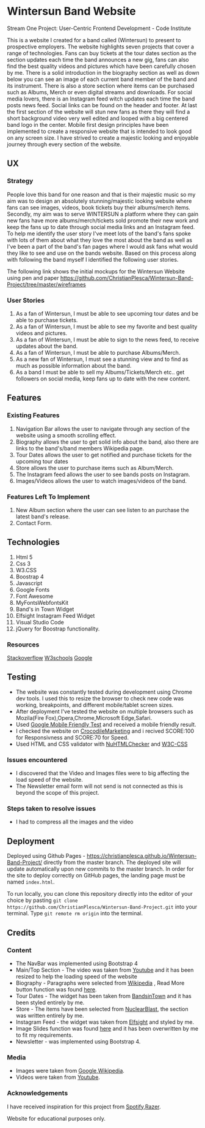 # Wintersun Band Website
Stream One Project: User-Centric Frontend Development - Code Institute

This is a website I created for a band called (Wintersun) to present to prospective employers. The website highlights seven projects that cover a range of technologies. Fans can buy tickets at the tour dates section as the section updates each time the band announces a new gig, fans can also find the best quality videos and pictures which have been carefully chosen by me. There is a solid introduction in the biography section as well as down below you can see an image of each current band member of the band and its instrument. There is also a store section where items can be purchased such as Albums, Merch or even digital streams and downloads. For social media lovers, there is an Instagram feed witch updates each time the band posts news feed. Social links can be found on the header and footer. At last the first section of the website will stun new fans as there they will find a short background video very well edited and looped with a big centered band logo in the center.
Mobile first design principles have been implemented to create a responsive website that is intended to look good on any screen size.
I have strived to create a majestic looking and enjoyable journey through every section of the website.

## UX
### Strategy
People love this band for one reason and that is their majestic music so my aim was to design an absolutely stunning/majestic looking website where fans can see images, videos, book tickets buy their albums/merch items.
Secondly, my aim was to serve WINTERSUN a platform where they can gain new fans have more albums/merch/tickets sold promote their new work and keep the fans up to date through social media links and an Instagram feed.
To help me identify the user story I've meet lots of the band's fans spoke with lots of them about what they love the most about the band as well as I've been a part of the band's fan pages where I would ask fans what would they like to see and use on the bands website.
Based on this process along with following the band myself I identified the following user stories.  

The following link shows the initial mockups for the Wintersun Website using pen and paper https://github.com/ChristianPlesca/Wintersun-Band-Project/tree/master/wireframes 

### User Stories 
1. As a fan of Wintersun, I must be able to see upcoming tour dates and be able to purchase tickets.
2. As a fan of Wintersun, I must be able to see my favorite and best quality videos and pictures.
3. As a fan of Wintersun, I must be able to sign to the news feed, to receive updates about the band. 
4. As a fan of Wintersun, I must be able to purchase Albums/Merch.
5. As a new fan of Wintersun, I must see a stunning view and to find as much as possible information about the band.
6. As a band I must be able to sell my Albums/Tickets/Merch etc.. get followers on social media, keep fans up to date with the new content.

## Features 
### Existing Features 
1. Navigation Bar allows the user to navigate through any section of the website using a smooth scrolling effect.
2. Biography allows the user to get solid info about the band, also there are links to the band's/band members Wikipedia page.
3. Tour Dates allows the user to get notified and purchase tickets for the upcoming tour dates
4. Store allows the user to purchase items such as Album/Merch.
5. The Instagram feed allows the user to see bands posts on Instagram.
6. Images/Videos allows the user to watch images/videos of the band.
### Features Left To Implement
1. New Album section where the user can see listen to an purchase the latest band's release.
2. Contact Form.

## Technologies  
1. Html 5 
2. Css 3 
3. W3.CSS
4. Boostrap 4
5. Javascript
6. Google Fonts
7. Font Awesome 
8. MyFontsWebfontsKit
9. Band's in Town Widget
10. Elfsight Instagram Feed Widget
11. Visual Studio Code
12. jQuery for Boostrap functionality.
### Resources
[Stackoverflow](https://stackoverflow.com/)
[W3schools](https://www.w3schools.com/)
[Google](https://www.google.com/)

## Testing 
* The website was constantly tested during development using Chrome dev tools. I used this to resize the browser to check new code was working, breakpoints, and different mobile/tablet screen sizes.
* After deployment I've tested the website on multiple browsers such as Mozila(Fire Fox),Opera,Chrome,Microsoft Edge,Safari.
* Used [Google Mobile Friendly Test](https://search.google.com/test/mobile-friendly) and received a mobile friendly result.
* I checked the website on [CrocodileMarketing](https://www.crocodilemarketing.com.au/seo-analysing-tool?utm_campaign=Crocodile+Marketing-+21+Feb&utm_medium=ppc&utm_term=%2Btest%20%2Bmy%20%2Bwebsite%20%2Bspeed&utm_source=adwords&hsa_kw=%2Btest%20%2Bmy%20%2Bwebsite%20%2Bspeed&hsa_acc=8502668996&hsa_mt=b&hsa_net=adwords&hsa_src=g&hsa_cam=1713700690&hsa_ver=3&hsa_tgt=kwd-297983576571&hsa_ad=333462994051&hsa_grp=67469633499&gclid=Cj0KCQjw3PLnBRCpARIsAKaUbguATVVYsyKIT7B8awXPgqjIiSu7_wVspYUOxic-xgIQg4P2MDlD9JMaAq9nEALw_wcB) and i recived SCORE:100 for Responsivness and SCORE:70 for Speed.
* Used HTML and CSS validator with [NuHTMLChecker](https://validator.w3.org/nu/#textarea) and [W3C-CSS](https://jigsaw.w3.org/css-validator/validator)
### Issues encountered
* I discovered that the Video and Images files were to big affecting the load speed of the website.
* The Newsletter email form will not send is not connected as this is beyond the scope of this project.
### Steps taken to resolve issues
* I had to compress all the images and the video

## Deployment
Deployed using Github Pages - https://christianplesca.github.io/Wintersun-Band-Project/ directly from the master branch. The deployed site will update automatically upon new commits to the master branch. In order for the site to deploy correctly on GitHub pages, the landing page must be named `index.html`.

To run locally, you can clone this repository directly into the editor of your choice by pasting `git clone https://github.com/ChristianPlesca/Wintersun-Band-Project.git` into your terminal. Type `git remote rm origin` into the terminal.

## Credits

### Content 
* The NavBar was implemented using Bootstrap 4 
* Main/Top Section - The video was taken from [Youtube](https://www.youtube.com/) and it has been resized to help the loading speed of the website
* Biography - Paragraphs were selected from [Wikipedia](https://en.wikipedia.org/) , Read More button function was found [here](https://www.w3schools.com/howto/howto_js_read_more.asp).
* Tour Dates - The widget has been taken from [BandsinTown](https://www.bandsintown.com/?came_from=242) and it has been styled entirely by me.
* Store - The items have been selected from [NuclearBlast](https://www.nuclearblast.de/en/shop/artikel/gruppen/51000.1.html?article_group_sort_type_handle=rank&custom_keywords=WINTERSUN&custom_artists=71013#page-1), the section was written entirely by me.
* Instagram Feed - the widget was taken from [Elfsight](https://apps.elfsight.com/panel/applications/instashow/) and styled by me.
* Image Slides function was found [here](https://www.w3schools.com/w3css/w3css_slideshow.asp) and it has been overwritten by me to fit my requirements.
* Newsletter - was implemented using Bootstrap 4.

### Media 
* Images were taken from [Google](https://www.google.com/),[Wikipedia](https://en.wikipedia.org/).
* Videos were taken from [Youtube](https://www.youtube.com/).

### Acknowledgements
I have received inspiration for this project from [Spotify](https://open.spotify.com/browse/featured),[Razer](https://www.razer.com/gb-en).

Website for educational purposes only.




